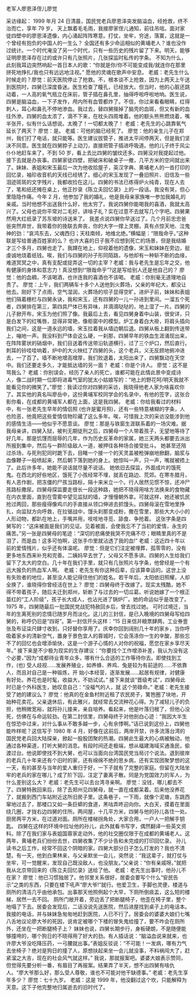 ﻿老军人廖恩泽侄儿廖觉 

采访缘起：
   1999 年月 24 日清晨，国民党老兵廖恩泽突发脑溢血，经抢救，终不治而亡，享年 79 岁。
   天上飘着毛毛雨，我接廖家侄儿通知，前往吊唁。面对家徒四壁中的廖恩泽遗像，内心涌起阵阵寒意。打仗，坐牢，穷途，落寞，这就是一个曾经有抱负的中国人的一生么？
   全国还有多少命运相似的黄埔老人？谁也没作过统计。一个时代淹没了另一个时代，只有一些历史的残片留了下来。明天，能够证明廖恩泽存在过的或许只有几张照片，几张探监时私传的字条。
   不知为什么，此刻我耳边突然响起一首日本人的歌：“你就是你/你不可能变成我/就连你在那里拼死地挣扎/我也只有远远地注视。”
   愿他的灵魂在歌声中安息。
   老威：老先生什么时候走的？廖觉：前天医院停止了抢救。不，根本谈不上抢救，因为上两天上午送到医院时，四舅已深度昏迷。医生检查了瞳孔，已经放大。但当时，他的心脏还跳动着，一人高的氧气瓶立在床前，管子插在鼻孔里，抽得呼啦呼啦地响。医生说，四舅是脑溢血，一下子发作，颅内所有血管都炸了。不信，你过来看看眼睛，红得刺人，耳心和鼻孔不停地渗血。我过去，替四舅揩掉了脑壳的血斑，但又有新的血往外渗。四舅的血太浓了，滴不下来，在枕头四周堆着。他的额头熊熊燃烧着，嘴半张开，似有什么话想说。太晚了！一切都太晚了！
   老威：老先生的心跳靠氧气延长了两天？ 
   廖觉：是。 
   老威：可他的脑已经死了。 
   廖觉：他的亲生儿子在郑州，我们打了电话，就只能等。医生建议拔管子，推进太平间停两天，但是我们坚决不同意。医生就在四舅脖子上动刀，直接把管子插进呼吸道。他的儿子终于风尘仆仆地赶车来了，不到 50 岁，看上去比四舅的皱纹还多。四舅没对我提起过他。接下去就是办丧事。四舅家徒四壁，把破床和破桌子一撤，几平方米的空间就出来了。妹妹、表姐和宋玉最后一次为他收拾屋子，英汉字典、黄埔老人的一沓打印的回忆录，袖珍收音机的天线已经锈了。细心的宋玉发现了一叠旧照片、旧信及一些泪迹斑斑的文字残片，我都收捡在这儿。四舅的书法已练得炉火纯青，现在人去了，笔和纸还摊在桌上，他正抄录《陈立夫回忆录》上的一段话。我没有哭，但心里隐隐作痛。今年 2 月，他参加了我的婚礼，他是我母亲家族唯一参加我婚礼的亲戚。当时他想不出送我什么好，他太穷了。我说四舅你能喝我的喜酒，我就太高兴了。父母也说你平常对二毛好，讲啥子礼？实在过意不去就写几个字吧。四舅果然用大红纸录了苏东坡的诗送来了。 
   我差点说四舅你早送过了。几个月前忠忠爸爸突然弃世，我带着你的挽联去奔丧，你的大字一撑上灵棚，真有点惊天地、泣鬼神的劲：“哀鸿东去，父魂西归；天柱南倾，地维北绝。”横幅是：“限哉命乎。”这种联是写给普通百姓家的么？ 
   也许大喜的日子我不应想到死亡的场景，但是我结婚才三个多月，四舅也走了。我蹲在地上，仰视着他的遗像，宋玉和妹妹在旁边，挺虔诚地烧着纸钱。唉，我们与四舅的孙子形同陌路，与他却有一种斩不断的血缘，难道冥冥之中，真有支配或捉弄这一切的主宰？老威：我与老先生是忘年之交，他有健康的身体和意志力！真没想到!“限哉命乎”?这是写给别人还是他自己的？ 
   廖觉：他的血稠，不该喝酒，也许连我的喜酒也不该喝。 
   老威：你别毫无道理地自责了。 
   廖觉：上午，我们两辆车十多个人送他到火葬场，父亲的年纪大，都没让他去。刚好下了点雨，空气湿润，火葬场的坝子显得空旷。进炉子前，妹妹和表姐他们隔着栅栏与四舅永诀，我和宋玉，还有四舅的一儿一孙进到里间。一溜五个死者，四舅排在第三，第四具尸体已有异味，并滴滴哒哒的，地上湿了一片。四舅的儿子掀开布，宋玉为他们照了像。我最后上去，看见四舅身着中山装，很安详，只是白发下的红嘴唇，显得非常艳，像柜窗中的模型。炉工身着白大褂，将肩头插向我们之间，这是一道永远的墙，宋玉拉着我从墙边朝后退。四舅从板上翻到传送带上，嘣地一声。我没料到尸体会这么硬，一刹那，四舅早年的铁血生涯涌现出来，在阵阵雾状的硝烟中，我们目送着传送带沿轨道横行，过了三个炉口，然后直行。刺耳的铃哇哇响着，炉中的大火映红了四舅的头，这个老兵，义无反顾地俯冲进去，一了百了。墙不断地增高增厚，我们败退着，太阳出来了，四舅飘动在天空中。我们还要走多久，才能抵达墙的另一面？ 
   老威：你是个诗人。 
   廖觉：这不是骂我么？ 
   老威：你别误会，经历了亲人的死亡，谁都可能在此情此景中变成诗人，像二战时期一位即将进毒气室的犹太小姑娘写的：“地上的野花呵/明天我就不能看见你的微笑了。”廖觉：我读过你对四舅的采访，我晓得他老人家为啥喜欢你了。其实他的真名叫廖岳中，这份黄埔军校同学会的名录中，有他的签字，这张合影你看，在成都的黄埔军人都在上面，这是我四舅。 
   老威：你给我看过的材料中，有一张老先生早年的情侣照 (也许是蜜月照)，还有一些特意裱糊的字条，人也险恶，他竟把这些爱情信物珍藏了这么多年。唉，可惜我上次的采访没能涉到他的感情生活——他似乎不愿意谈。 
   廖觉：那是与铁窗生涯联系着的一场灾难。据我母亲讲，四舅入狱，被判无期徒刑之后，四舅母一个人带着孩子，无望地等待了好几年。那是饥馑而屈辱的几年，作为历史反革命的家属，她三天两头都要去派出所报到集中，然后与一群阶级敌人一道，被押往各种场合接受批斗。 
   她甚至还陪过杀场，与死刑犯同时跪下去，目睹一个接一个的天灵盖被枪弹崩地掀翻，脑浆与血像鞭子一般喷起来，然后朝下落到她的身上。她惊叫一声，只一声，嘴就被捂上了。此后许多年，她能不说话就尽量不说话。 
   她依旧去探监，外面成片的饿死鬼。在西北的好些地区，饿死了小孩经常不埋，就丢在路边、荒郊。在寒冬腊月，有人恶作剧，把冻僵的尸孩当路标，隔十来米立一个。行人居然见惯不惊，还冲尸孩路标撒尿。四舅母探监要走很长一段这种路，她把不晓得用啥方法换来的食物藏在内衣里面，直到在雪雾中望见监狱的墙，才慢慢朝外拿。可就这样，她还被饥民抢过两回，那些瘦得像鸡爪的手直接从领口伸进去抓馒头。四舅母滚在雪地里挣扎，向监狱方向呼救，在拉锯战中，馒头刹那变成粉，撒在雪里，那些大大小小的人形动物，都趴在地上，手嘴并用，吱吱地寻觅、舔食、争抢着。 
   这张字条是四舅写的：“这床被面是我们的见证。见着被面，会使我忘不了当初的爱情，永生的痛苦。”另一张是四舅母的笔迹：“深切的悲痛使我哭不完痛不尽；眼睛里真的不是泪了，而是血！这多可怕啊，这张手巾里就沾透了我的血!” 
   老威：这近四十年以前的爱情残片，似乎还有体温呢。 
   廖觉：但是它们注定被埋葬，孤零零的，没有更多地东西来补充和完善。二姨妈早去世了，父母又不愿多讲。四舅的人生给我们留下了太大的空白。几十年在我们手里，就只有几张照片与字条，他曾经是一个有远大报负的热血军人啊。 
   老威：老先生有你这种后辈，应该算幸运的。这世上没有失败者的地位，甚至没人能记得住他们的姓名。若干年后，太阳依旧照耀，人却全换了，谁晓得你曾经活在世上？ 
   廖觉：四舅母终于改嫁了。现实太残酷，她不得不带着孩子，随后夫迁到郑州，斩断了与过去的一切瓜葛。听说她嫁了一个根正苗红的“工人阶级”，孩子长大成人，也沾光进了锅炉厂。她的命运似乎是改变了。1975 年，四舅随最后一批国民党战犯特赦回乡后，曾去找过她。 
   可时过境迁，当年的生离死别的恋情已随岁月而淡化。这儿的三封信，是已入晚境的四舅母写给四舅的，称呼仍旧是“四哥”。第一封信开头这样：“15 日来信并粮票肆两，工业券壹张及布证柒尺肆寸收到，只好替你享用了。庆幸你回到阔别几十年的家乡，当你呼吸着家乡的清新空气，置身于景色宜人的蓉城时，它会荡涤你一生的辛酸，那些忘不了的回忆也会增添愉快，这是一个游子心情的人对你的祝福，愿您在家乡享尽天年。” 
   接下来是不少极为现实的生存建议：“你要找个工作增添补差，我认为没有这个必要，”因为“成都待业青年众多，哪有什么合适的工作等待你去。即使找到工作，(也) 受人歧视……发展养殖业，如养蜂、养鸡、兔是较为有前途的……不依靠人，而且对自己是一种锻炼，开 始小本经营，逐渐发展……起居有规律，对健康有好处。养花也是时髦，收益大，不妨试试。” 
   接下来就谈“晋级考试”，四舅母此时已是个外科医生，她叹息自己：“没福气的人，就 这个劳碌命。” 
   老威：老先生接受了她的建议么？ 
   廖觉：他真的在金鱼村附近租了农民房子，篱笆圈了块地，开始种花卖花。父亲退休后，有此雅兴，就经常去交流种花心得。为了减轻儿子的负担，他稍微宽裕，就将孙儿接来，亲自培养。看起来，他是叶落归根了，但他心没死，仿佛在与命运较劲。在第二封信里，四舅母终于对他剖白心迹：“我因大半生在惊恐中过来，对什么事从不敢多越一步，心有余悸啊。”话已说到这份上，四舅他能咋样呢？这信写于 1980 年 4 月，好像在这前后，两岸开禁，许多流落台湾的国民党老兵回大陆探亲，掀起一股股团聚的热潮。四舅此生最大的心病被触动，他通过各种渠道，打听大舅的消息。有段时间还走极端，想从福建海域买通渔民，偷渡过台。他说即使找不到大舅，也可以当面向台湾国民党当局讨个说法。退到彼岸的老兵几十年来还有个旧时的家，还有绵绵不绝的思乡病，还有实现团聚梦想的这一天，有的甚至与当年的爱人重归于好，一下子就有了完整的家庭。但留在大陆坐牢的老兵的家在哪儿？成了阶下囚，注定了妻离子散。同是为党国效力的军人，为什么差别这么大？ 
   老威：老先生可以去台湾寻亲啊。 
   廖觉：没钱，哪儿都去不了。四舅特赦回来后，除了去郑州见四舅母，就一直在成都呆着。后来他没养花了，就搬到西门车站附近这所旧房子里。这条巷子，一下雨，就像个泥塘，东跳西窜地过去了，那楼口又如一条巨蟒的食道，黑咕弄咚迎向你。大白天，摸着在里面绕几圈，才拢右边四舅的住所。两间屋，十几平方米，四舅与他的孙儿各住一处。厨房两平方米，在过道对面。厕所在楼梯拐角处，大家合用，一户人一把解手钥匙。 
   四舅在这样的环境中拉址他的孙儿，此外就看书写字，偶然翻译一些英文资料。除了在我们家与表姐国蓉家走动外，他的社交圈仅限于在成都的黄埔老人。这两年，黄埔老兵们纷纷去世，四舅收集了不少讣告和未完成的打印回忆录。 
   孙儿读书之后工作，经常不回这个阴暗的家。四舅大部分日子怎么打发的？我也不清楚。有一天，他到白果林来，与父亲默坐一会儿，突然说：“我这辈子，就打仗与坐牢，可一觉醒来，发现自己既没敌人，也没朋友。”父亲说：“你有亲戚呀。”就把我从北京带回来的《陈立夫回忆录》送给了他。 
   老威：老先生出事时，他孙儿不在家？ 
   廖觉：他已习惯独居了。他邻里关系很好，居委会要写个什么“安民告示”之类的东西，只要在楼下吼声“廖大爷!”就行。他爱卫生，手脚也灵便，楼道与厕所的清洁几乎由他承包。出事那天他照例起个大早，下厕所倒痰盂，这么短的楼梯，居然一去不回。 
   厕所门敞开着，旁边丢了把断腿椅子，他歪在椅子里，整个地塌了下去。居委会发现后，二话没说先送医院，然后进屋找到桌子上的电话本。我接的电话，并与妹妹急匆匆地赶到医院，人已不行了。居委会的婆婆大娘们七嘴八舌地议论廖大爷的死因，说肯定被哪个下楼的冒失鬼给撞了，要不咋会在厕所外，还坐在一把断腿椅子上？ 
   妹妹也说，四舅长期步行，身板硬朗，不是随便能够撞垮的，哪个狗日的不晓得用了好大的劲。有人插话说：“脑溢血说来就来，也许廖大爷没吃降压药，一弓腰就出事。”表姐反驳说：“不可能！一发病，哪有力气去坐椅子？绝对是狗日的撞了人，原想扶起来坐一会儿就没事，不料祸闯大了，赶紧溜之大吉，现在的社会风气就这样。” 
   我说，那就报案吧。婆婆大娘表示赞同，但觉得先要分析一番，有眉目了再报案。结果弄了半天，想不出四舅有啥仇人。“廖大爷那么好，那么受人尊敬，谁也不可能对他干缺德事。” 
   老威：老先生享年多少？ 
   廖觉：七十九岁。 
   老威：这是 1999 年，他没翻过这个坎，只能解释为天意。这下子他完整地归属逝去的旧时代了。 
